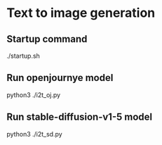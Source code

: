 # Text to image generation

## Startup command

./startup.sh

## Run openjournye model

python3 ./i2t_oj.py

## Run stable-diffusion-v1-5 model

python3 ./i2t_sd.py
